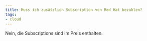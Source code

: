 ```yaml
---
title: Muss ich zusätzlich Subscription von Red Hat bezahlen?
tags:
- cloud
---
```

Nein, die Subscriptions sind im Preis enthalten.
